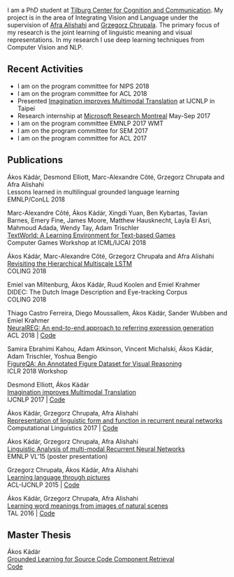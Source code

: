 I am a PhD student at [Tilburg Center for Cognition and Communication](https://www.tilburguniversity.edu/research/institutes-and-research-groups/ticc/). My project is in the area of Integrating Vision and Language under the supervision of [Afra Alishahi](http://ilk.uvt.nl/~aalishah/) and [Grzegorz Chrupala](http://grzegorz.chrupala.me/). The primary focus of my research is the joint learning of linguistic meaning and visual representations. In my research I use deep learning techniques from Computer Vision and NLP. 

## Recent Activities

- I am on the program committee for NIPS 2018
- I am on the program committee for ACL 2018  
- Presented [Imagination improves Multimodal Translation](https://arxiv.org/abs/1705.04350) at IJCNLP in Taipei
- Research internship at [Microsoft Research Montreal](http://www.maluuba.com/) May-Sep 2017  
- I am on the program committee EMNLP 2017 WMT
- I am on the program committee for SEM 2017
- I am on the program committee for ACL 2017


## Publications


Ákos Kádár, Desmond Elliott, Marc-Alexandre Côté, Grzegorz Chrupała and Afra Alishahi   
Lessons learned in multilingual grounded language learning   
EMNLP/ConLL 2018     

Marc-Alexandre Côté, Ákos Kádár, Xingdi Yuan, Ben Kybartas, Tavian Barnes, Emery Fine, James Moore, Matthew Hausknecht, Layla El Asri, Mahmoud Adada, Wendy Tay, Adam Trischler    
[TextWorld: A Learning Environment for Text-based Games](https://arxiv.org/abs/1806.11532)    
Computer Games Workshop at ICML/IJCAI 2018     

Ákos Kádár, Marc-Alexandre Côté, Grzegorz Chrupała and Afra Alishahi    
[Revisiting the Hierarchical Multiscale LSTM](https://arxiv.org/abs/1807.03595)   
COLING 2018        

Emiel van Miltenburg, Ákos Kádár, Ruud Koolen and Emiel Krahmer     
DIDEC: The Dutch Image Description and Eye-tracking Corpus    
COLING 2018        

Thiago Castro Ferreira, Diego Moussallem, Ákos Kádár, Sander Wubben and Emiel Krahmer   
[NeuralREG: An end-to-end approach to referring expression generation](https://arxiv.org/abs/1805.08093)    
ACL 2018 | [Code](https://github.com/ThiagoCF05/NeuralREG)    

Samira Ebrahimi Kahou, Adam Atkinson, Vincent Michalski, Ákos Kádár, Adam Trischler, Yoshua Bengio   
[FigureQA: An Annotated Figure Dataset for Visual Reasoning](https://arxiv.org/abs/1710.07300)  
ICLR 2018 Workshop

Desmond Elliott, Ákos Kádár  
[Imagination improves Multimodal Translation](https://arxiv.org/abs/1705.04350)  
IJCNLP 2017 | [Code](https://github.com/elliottd/imagination)    


Ákos Kádár, Grzegorz Chrupała, Afra Alishahi  
[Representation of linguistic form and function in recurrent neural networks](http://arxiv.org/abs/1602.08952)  
Computational Linguistics 2017 | [Code](https://github.com/gchrupala/rep-form-function)       


Ákos Kádár, Grzegorz Chrupała, Afra Alishahi  
[Linguistic Analysis of multi-modal Recurrent Neural Networks](http://anthology.aclweb.org/W/W15/W15-2804.pdf)  
EMNLP VL'15 (poster presentation)  


Grzegorz Chrupała, Ákos Kádár, Afra Alishahi  
[Learning language through pictures](http://arxiv.org/abs/1506.03694)  
ACL-IJCNLP 2015 | [Code](https://github.com/gchrupala/imaginet)    

Ákos Kádár, Grzegorz Chrupała, Afra Alishahi    
[Learning word meanings from images of natural scenes](https://www.atala.org/IMG/pdf/3-_TAL-_55-3-_AKadar-final.pdf)   
TAL 2016  | [Code](https://github.com/kadarakos/IBMVisual)   



## Master Thesis  
Ákos Kádár    
[Grounded Learning for Source Code Component Retrieval](http://arno.uvt.nl/show.cgi?fid=135217)   
[Code](https://bitbucket.org/kadar_akos/search-engine-for-java-method-signatures/overview)   
